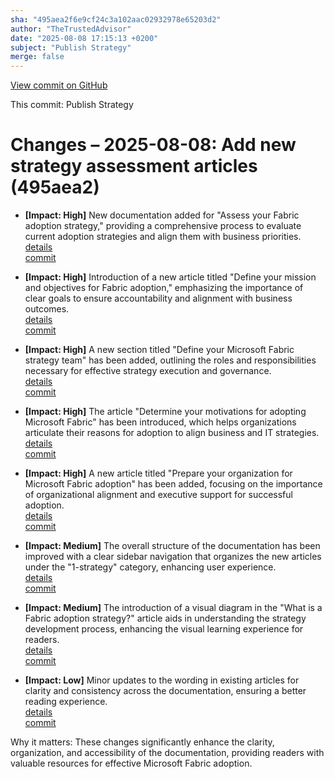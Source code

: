 ```yaml
---
sha: "495aea2f6e9cf24c3a102aac02932978e65203d2"
author: "TheTrustedAdvisor"
date: "2025-08-08 17:15:13 +0200"
subject: "Publish Strategy"
merge: false
---
```


[View commit on GitHub](https://github.com/TheTrustedAdvisor/FabricAdoptionFramework/commit/495aea2f6e9cf24c3a102aac02932978e65203d2)

This commit: Publish Strategy

# Changes – 2025-08-08: Add new strategy assessment articles (495aea2)

- **[Impact: High]** New documentation added for "Assess your Fabric adoption strategy," providing a comprehensive process to evaluate current adoption strategies and align them with business priorities.  
   [details](/docs/about/changes/2025-08-08-publish-strategy)  
   [commit](https://github.com/TheTrustedAdvisor/FabricAdoptionFramework/commit/495aea2f6e9cf24c3a102aac02932978e65203d2)

- **[Impact: High]** Introduction of a new article titled "Define your mission and objectives for Fabric adoption," emphasizing the importance of clear goals to ensure accountability and alignment with business outcomes.  
   [details](/docs/about/changes/2025-08-08-publish-strategy)  
   [commit](https://github.com/TheTrustedAdvisor/FabricAdoptionFramework/commit/495aea2f6e9cf24c3a102aac02932978e65203d2)

- **[Impact: High]** A new section titled "Define your Microsoft Fabric strategy team" has been added, outlining the roles and responsibilities necessary for effective strategy execution and governance.  
   [details](/docs/about/changes/2025-08-08-publish-strategy)  
   [commit](https://github.com/TheTrustedAdvisor/FabricAdoptionFramework/commit/495aea2f6e9cf24c3a102aac02932978e65203d2)

- **[Impact: High]** The article "Determine your motivations for adopting Microsoft Fabric" has been introduced, which helps organizations articulate their reasons for adoption to align business and IT strategies.  
   [details](/docs/about/changes/2025-08-08-publish-strategy)  
   [commit](https://github.com/TheTrustedAdvisor/FabricAdoptionFramework/commit/495aea2f6e9cf24c3a102aac02932978e65203d2)

- **[Impact: High]** A new article titled "Prepare your organization for Microsoft Fabric adoption" has been added, focusing on the importance of organizational alignment and executive support for successful adoption.  
   [details](/docs/about/changes/2025-08-08-publish-strategy)  
   [commit](https://github.com/TheTrustedAdvisor/FabricAdoptionFramework/commit/495aea2f6e9cf24c3a102aac02932978e65203d2)

- **[Impact: Medium]** The overall structure of the documentation has been improved with a clear sidebar navigation that organizes the new articles under the "1-strategy" category, enhancing user experience.  
   [details](/docs/about/changes/2025-08-08-publish-strategy)  
   [commit](https://github.com/TheTrustedAdvisor/FabricAdoptionFramework/commit/495aea2f6e9cf24c3a102aac02932978e65203d2)

- **[Impact: Medium]** The introduction of a visual diagram in the "What is a Fabric adoption strategy?" article aids in understanding the strategy development process, enhancing the visual learning experience for readers.  
   [details](/docs/about/changes/2025-08-08-publish-strategy)  
   [commit](https://github.com/TheTrustedAdvisor/FabricAdoptionFramework/commit/495aea2f6e9cf24c3a102aac02932978e65203d2)

- **[Impact: Low]** Minor updates to the wording in existing articles for clarity and consistency across the documentation, ensuring a better reading experience.  
   [details](/docs/about/changes/2025-08-08-publish-strategy)  
   [commit](https://github.com/TheTrustedAdvisor/FabricAdoptionFramework/commit/495aea2f6e9cf24c3a102aac02932978e65203d2)

Why it matters: These changes significantly enhance the clarity, organization, and accessibility of the documentation, providing readers with valuable resources for effective Microsoft Fabric adoption.

